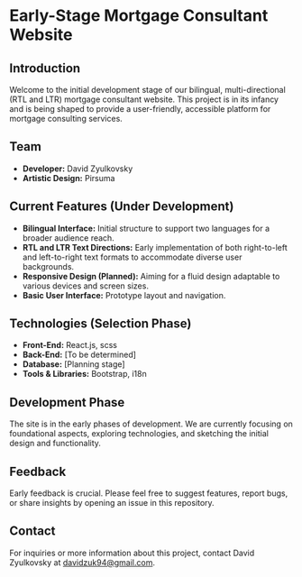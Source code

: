 # Early-Stage Mortgage Consultant Website

## Introduction

Welcome to the initial development stage of our bilingual, multi-directional (RTL and LTR) mortgage consultant website. This project is in its infancy and is being shaped to provide a user-friendly, accessible platform for mortgage consulting services.

## Team

- **Developer:** David Zyulkovsky
- **Artistic Design:** Pirsuma

## Current Features (Under Development)

- **Bilingual Interface:** Initial structure to support two languages for a broader audience reach.
- **RTL and LTR Text Directions:** Early implementation of both right-to-left and left-to-right text formats to accommodate diverse user backgrounds.
- **Responsive Design (Planned):** Aiming for a fluid design adaptable to various devices and screen sizes.
- **Basic User Interface:** Prototype layout and navigation.

## Technologies (Selection Phase)

- **Front-End:** React.js, scss
- **Back-End:** [To be determined]
- **Database:** [Planning stage]
- **Tools & Libraries:** Bootstrap, i18n

## Development Phase

The site is in the early phases of development. We are currently focusing on foundational aspects, exploring technologies, and sketching the initial design and functionality.

## Feedback

Early feedback is crucial. Please feel free to suggest features, report bugs, or share insights by opening an issue in this repository.

## Contact

For inquiries or more information about this project, contact David Zyulkovsky at davidzuk94@gmail.com.
